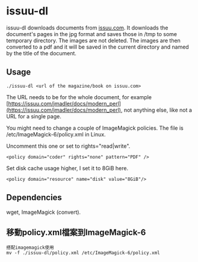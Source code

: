 # issuu-dl

issuu-dl downloads documents from [issuu.com](https://issuu.com). It downloads
the document's pages in the jpg format and saves those in /tmp to some temporary
directory. The images are not deleted. The images are then converted to a pdf
and it will be saved in the current directory and named by the title of the
document.

## Usage

```
./issuu-dl <url of the magazine/book on issuu.com>
```

The URL needs to be for the whole document, for example
[https://issuu.com/jmadler/docs/modern_perl](https://issuu.com/jmadler/docs/modern_perl),
not anything else, like not a URL for a single page.

You might need to change a couple of ImageMagick policies. The file is
/etc/ImageMagick-6/policy.xml in Linux.

Uncomment this one or set to rights="read|write".

```
<policy domain="coder" rights="none" pattern="PDF" />
```

Set disk cache usage higher, I set it to 8GiB here.

```
<policy domain="resource" name="disk" value="8GiB"/>
```

## Dependencies

wget, ImageMagick (convert).
## 移動policy.xml檔案到ImageMagick-6
```
搭配imagemagick使用
mv -f ./issuu-dl/policy.xml /etc/ImageMagick-6/policy.xml
```
